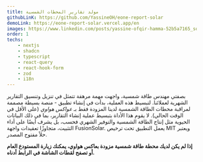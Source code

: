 ```yaml
---
title: مولد تقارير المحطات الشمسية
githubLinK: https://github.com/YassineOH/eone-report-solar
demoLink: https://eone-report-solar.vercel.app/en
images: https://www.linkedin.com/posts/yassine-ofqir-hamma-52b5a7165_solar-nextjs-nextjs14-activity-7168288298958856192-ba6G?utm_source=share&utm_medium=member_desktop
order: 1
techs: 
    - nextjs
    - shadcn
    - typescript
    - react-query
    - react-hook-form
    - zod
    - i18n
---
```

بصفتي مهندس طاقة شمسية، واجهت مهمة مرهقة تتمثل في تنزيل وتنسيق التقارير الشهرية لعملائنا. لتبسيط هذه العملية، بدأت في إنشاء تطبيق - منصة بسيطة مصممة لمراقبة محطات الطاقة الشمسية لدينا المزودة فقط بـ *عواكس هواوي* (على الأقل في الوقت الحالي). لا يقوم هذا الأداة بتبسيط عملية إنشاء التقارير، بما في ذلك البيانات الحيوية مثل إنتاج الطاقة الشمسية والتوفير الشهري فحسب، بل يشرف أيضًا على أداء التثبيت، متجاوزًا تعقيدات واجهة FusionSolar. يعمل التطبيق تحت ترخيص MIT ويعتبر حلاً مفتوح المصدر.

**إذا لم يكن لديك محطة طاقة شمسية مزودة بعاكس هواوي، يمكنك زيارة المستودع العام أو تصفح لقطات الشاشة في الرابط أدناه.**